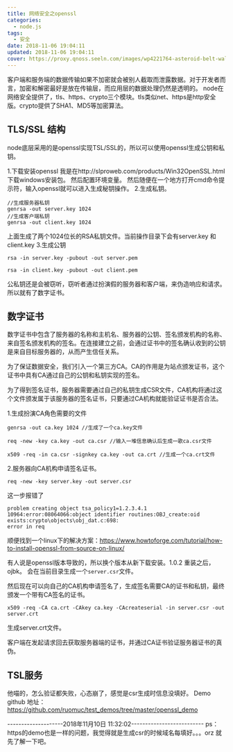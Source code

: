 ```yaml
---
title: 网络安全之openssl
categories:
  - node.js
tags:
  - 安全
date: 2018-11-06 19:04:11
updated: 2018-11-06 19:04:11
cover: https://proxy.qnoss.seeln.com/images/wp4221764-asteroid-belt-wallpapers.jpg
---
```

客户端和服务端的数据传输如果不加密就会被别人截取而泄露数据。对于开发者而言，加密和解密最好是放在传输层，而应用层的数据处理仍然是透明的。
node在网络安全提供了，tls、https、crypto三个模块。tls类似net、https是http安全版。crypto提供了SHA1、MD5等加密算法。

## TLS/SSL 结构
node底层采用的是openssl实现TSL/SSL的，所以可以使用openssl生成公钥和私钥。

1.下载安装openssl
我是在http://slproweb.com/products/Win32OpenSSL.html 下载windows安装包。
然后配置环境变量。
然后随便在一个地方打开cmd命令提示符，输入openssl就可以进入生成秘钥操作。
2.生成私钥。
```
//生成服务器私钥
genrsa -out server.key 1024
//生成客户端私钥
genrsa -out client.key 1024
```
上面生成了两个1024位长的RSA私钥文件。当前操作目录下会有server.key 和 client.key
3.生成公钥
```
rsa -in server.key -pubout -out server.pem

rsa -in client.key -pubout -out client.pem
```
公私钥还是会被窃听，窃听者通过扮演假的服务器和客户端，来伪造响应和请求。
所以就有了数字证书。
## 数字证书
数字证书中包含了服务器的名称和主机名、服务器的公钥、签名颁发机构的名称、来自签名颁发机构的签名。在连接建立之前，会通过证书中的签名确认收到的公钥是来自目标服务器的，从而产生信任关系。

为了保证数据安全，我们引入一个第三方CA。CA的作用是为站点颁发证书，这个证书中具有CA通过自己的公钥和私钥实现的签名。

为了得到签名证书，服务器需要通过自己的私钥生成CSR文件，CA机构将通过这个文件颁发属于该服务器的签名证书，只要通过CA机构就能验证证书是否合法。

1.生成扮演CA角色需要的文件
```
genrsa -out ca.key 1024 //生成了一个ca.key文件

req -new -key ca.key -out ca.csr //输入一堆信息确认后生成一歌ca.csr文件

x509 -req -in ca.csr -signkey ca.key -out ca.crt //生成一个ca.crt文件
```

2.服务器向CA机构申请签名证书。
```
req -new -key server.key -out server.csr
```
这一步报错了
```
problem creating object tsa_policy1=1.2.3.4.1
10964:error:08064066:object identifier routines:OBJ_create:oid exists:crypto\objects\obj_dat.c:698:
error in req
```
顺便找到一个linux下的解决方案：https://www.howtoforge.com/tutorial/how-to-install-openssl-from-source-on-linux/

有人说是openssl版本导致的，所以换个版本从新下载安装。1.0.2
重装之后，ojbk。
会在当前目录生成一个`server.csr`文件。

然后现在可以向自己的CA机构申请签名了，生成签名需要CA的证书和私钥，最终颁发一个带有CA签名的证书。
```
x509 -req -CA ca.crt -CAkey ca.key -CAcreateserial -in server.csr -out server.crt
```
生成server.crt文件。

客户端在发起请求回去获取服务器端的证书，并通过CA证书验证服务器证书的真伪。

## TSL服务
他喵的，怎么验证都失败，心态崩了，感觉是csr生成时信息没填好。
Demo github 地址：https://github.com/ruomuc/test_demos/tree/master/openssl_demo

--------------------2018年11月10日 11:32:02--------------------------
ps：https的demo也是一样的问题，我觉得就是生成csr的时候域名每填好。。。orz
就先了解一下吧。
